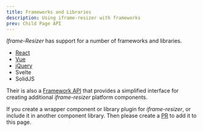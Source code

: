 ```yaml
---
title: Frameworks and Libraries
description: Using iframe-resizer with frameworks
prev: Child Page API
---
```


_Iframe-Resizer_ has support for a number of frameworks and libraries.

- [React](../react/)
- [Vue](../vue3/)
- [jQuery](../jquery/)
- Svelte
- SolidJS
<!-- - Angular -->

Their is also a [Framework API](/frameworks/api/) that provides a simplified interface for creating additional _iframe-resizer_ platform components.

If you create a wrapper component or library plugin for _iframe-resizer_, or include it in another component library. Then please create a [PR](https://github.com/iframe-resizer/docs/pulls) to add it to this page.

